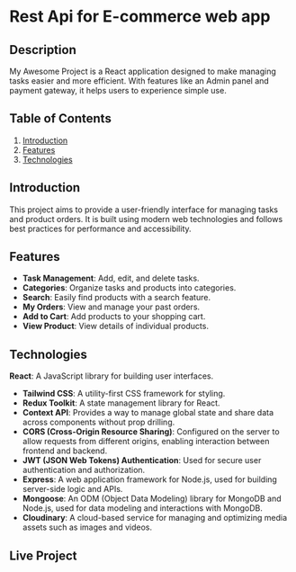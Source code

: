 #
### 

#  Rest Api for E-commerce web app

## Description

My Awesome Project is a React application designed to make managing tasks easier and more efficient. With features like an Admin panel and payment gateway, it helps users to experience simple use.

## Table of Contents

1. [Introduction](#introduction)
2. [Features](#features)
3. [Technologies](#technologies)


## Introduction

This project aims to provide a user-friendly interface for managing tasks and product orders. It is built using modern web technologies and follows best practices for performance and accessibility.

## Features

- **Task Management**: Add, edit, and delete tasks.
- **Categories**: Organize tasks and products into categories.
- **Search**: Easily find products with a search feature.
- **My Orders**: View and manage your past orders.
- **Add to Cart**: Add products to your shopping cart.
- **View Product**: View details of individual products.

## Technologies

**React**: A JavaScript library for building user interfaces.
- **Tailwind CSS**: A utility-first CSS framework for styling.
- **Redux Toolkit**: A state management library for React.
- **Context API**: Provides a way to manage global state and share data across components without prop drilling.
- **CORS (Cross-Origin Resource Sharing)**: Configured on the server to allow requests from different origins, enabling interaction between frontend and backend.
- **JWT (JSON Web Tokens) Authentication**: Used for secure user authentication and authorization.
- **Express**: A web application framework for Node.js, used for building server-side logic and APIs.
- **Mongoose**: An ODM (Object Data Modeling) library for MongoDB and Node.js, used for data modeling and interactions with MongoDB.
- **Cloudinary**: A cloud-based service for managing and optimizing media assets such as images and videos.


## Live Project





